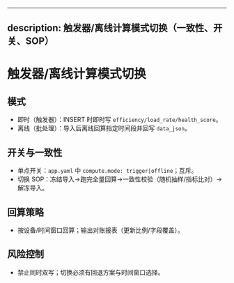 ______________________________________________________________________

## description: 触发器/离线计算模式切换（一致性、开关、SOP）

# 触发器/离线计算模式切换

## 模式

- 即时（触发器）：INSERT 时即时写 `efficiency/load_rate/health_score`。
- 离线（批处理）：导入后离线回算指定时间段并回写 `data_json`。

## 开关与一致性

- 单点开关：`app.yaml` 中 `compute.mode: trigger|offline`；互斥。
- 切换 SOP：冻结导入→跑完全量回算→一致性校验（随机抽样/指标比对）→解冻导入。

## 回算策略

- 按设备/时间窗口回算；输出对账报表（更新比例/字段覆盖）。

## 风险控制

- 禁止同时双写；切换必须有回退方案与时间窗口选择。
